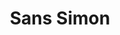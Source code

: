 ---
inv_num: 2004-008
add_credit:
url: 2004-008-sans-simon
title: Sans Simon
year: '2004'
display_year: '2004'
medium: Video
dims:
pitch: 'Simon and Garfunkel minus Simon. '
ps:
live_url:
youtube:
related_code:
subheading: "(Video)"
download:
commission:
related: "[40] 2004-014 Sans Simon - 2004-014-sans-simon"
layout: things-i-made
---